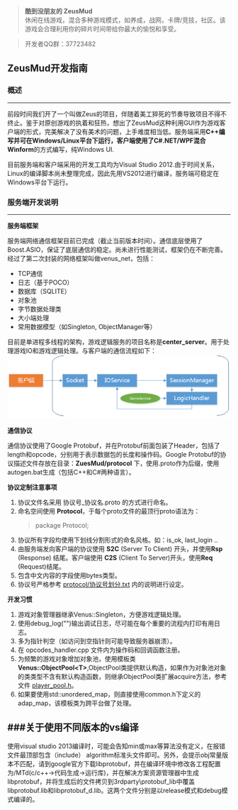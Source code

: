 ﻿> **酷到没朋友的 ZeusMud**  
休闲在线游戏，混合多种游戏模式，如养成，战网，卡牌/竞技，社区。该游戏会合理利用你的碎片时间带给你最大的愉悦和享受。

> 开发者QQ群：37723482  

## **ZeusMud开发指南**

### **概述**
----------
前段时间我们开了一个叫做Zeus的项目，伴随着美工猝死的节奏导致项目不得不终止。鉴于对原创游戏的执着和狂热，想出了ZeusMud这种利用GUI作为游戏客户端的形式，完美解决了没有美术的问题，上手难度相当低。服务端采用**C++**编写并可在Windows/Linux平台下运行，客户端使用了**C#.NET/WPF混合Winform**的方式编写，纯Windows UI.

目前服务端和客户端采用的开发工具均为Visual Studio 2012.由于时间关系，Linux的编译脚本尚未整理完成，因此先用VS2012进行编译，服务端可稳定在Windows平台下运行。

### **服务端开发说明**
----------
**服务端框架**

服务端网络通信框架目前已完成（截止当前版本时间）。通信底层使用了Boost.ASIO，保证了底层通信的稳定。尚未进行性能测试，框架仍在不断完善。经过了第二次封装的网络框架叫做venus_net，包括：

- TCP通信
- 日志（基于POCO）
- 数据库（SQLITE）
- 对象池
- 字节数据处理类
- 大小端处理
- 常用数据模型（如Singleton, ObjectManager等）

目前是单进程多线程的架构，游戏逻辑服务的项目名称是**center_server**。用于处理游戏IO和游戏逻辑处理。与客户端的通信流程如下：
![](docs/readme/svr_com.png)

**通信协议**

通信协议使用了Google Protobuf，并在Protobuf前面包装了Header，包括了length和opcode，分别用于表示数据包的长度和操作码。Google Protobuf的协议描述文件存放在目录：**ZuesMud/protocol** 下，使用.proto作为后缀，使用autogen.bat生成（包括C++和C#两种语言）。

**协议定制注意事项**

1. 协议文件名采用 协议号_协议名.proto 的方式进行命名。  
2. 命名空间使用 **Protocol**，于每个proto文件的最顶行proto语法为：
     > package Protocol;
3. 协议所有字段均使用下划线分割形式的命名风格。如：is_ok, last_login ..
4. 由服务端发向客户端的协议使用 **S2C** (Server To Client) 开头，并使用**Rsp** (Response) 结尾。客户端使用 **C2S** (Client To Server)开头，使用**Req** (Request)结尾。
5. 包含中文内容的字段使用bytes类型。
6. 协议号严格参考 [protocol/协议号划分.txt](protocol/协议号划分.txt) 内的说明进行设定。


**开发习惯**

1. 游戏对象管理器继承Venus::Singleton，方便游戏逻辑处理。
2. 使用debug_log("")输出调试日志，尽可能在每个重要的流程内打印有用日志。
3. 多为指针判空（如访问到空指针则可能导致服务器崩溃）。
4. 在 opcodes_handler.cpp 文件内为操作码和回调函数注册。
5. 为频繁的游戏对象增加对象池，使用模板类**Venus::ObjectPool<T\>**,ObjectPool类提供默认构造，如果作为对象池对象的类类型不含有默认构造函数，则继承ObjectPool类扩展acquire方法，参考文件 [player_pool.h](src/center_server/player_pool.h)。
6. 如果要使用std::unordered_map，则直接使用common.h下定义的adap_map，该模板类为跨平台做了处理。

###**关于使用不同版本的vs编译**
----------
使用visual studio 2013编译时，可能会告知min或max等算法没有定义，在报错文件最顶部包含（include） algorithm标准头文件即可。另外，会提示obj常量版本不匹配，请到google官方下载libprotobuf，并在编译环境中修改各工程配置为/MTd(c/c++->代码生成->运行库)，并在解决方案资源管理器中生成libprotobuf，并将生成后的文件拷贝到3rdparty\protobuf_lib中覆盖libprotobuf.lib和libprotobuf_d.lib。这两个文件分别是以release模式和debug模式编译的。

